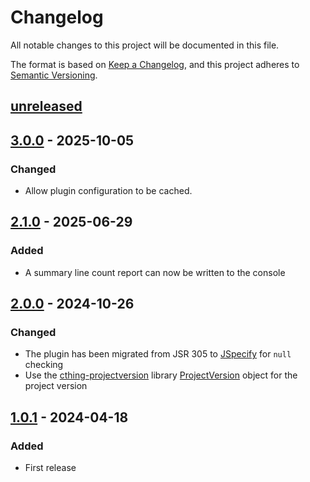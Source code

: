 # Changelog

All notable changes to this project will be documented in this file.

The format is based on [Keep a Changelog](https://keepachangelog.com/en/1.0.0/),
and this project adheres to [Semantic Versioning](https://semver.org/spec/v2.0.0.html).

## [unreleased]

## [3.0.0] - 2025-10-05

### Changed

- Allow plugin configuration to be cached.

## [2.1.0] - 2025-06-29

### Added

- A summary line count report can now be written to the console

## [2.0.0] - 2024-10-26

### Changed

- The plugin has been migrated from JSR 305 to [JSpecify](https://jspecify.dev/) for `null` checking
- Use the [cthing-projectversion](https://github.com/cthing/cthing-projectversion) library
  [ProjectVersion](https://javadoc.io/doc/org.cthing/cthing-projectversion/latest/org/cthing/projectversion/ProjectVersion.html)
  object for the project version

## [1.0.1] - 2024-04-18

### Added

- First release

[unreleased]: https://github.com/cthing/gradle-locc/compare/3.0.0...HEAD
[3.0.0]: https://github.com/cthing/gradle-locc/releases/tag/3.0.0
[2.1.0]: https://github.com/cthing/gradle-locc/releases/tag/2.1.0
[2.0.0]: https://github.com/cthing/gradle-locc/releases/tag/2.0.0
[1.0.1]: https://github.com/cthing/gradle-locc/releases/tag/1.0.1
